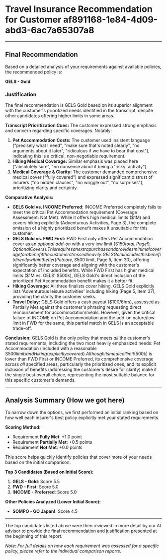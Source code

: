 # Travel Insurance Recommendation for Customer af891168-1e84-4d09-abd3-6ac7a65307a8

---

## Final Recommendation
Based on a detailed analysis of your requirements against available policies, the recommended policy is:

**GELS - Gold**

### Justification
The final recommendation is GELS Gold based on its superior alignment with the customer's prioritized needs identified in the transcript, despite other candidates offering higher limits in some areas.

**Transcript Prioritization Cues:** The customer expressed strong emphasis and concern regarding specific coverages. Notably:
1.  **Pet Accommodation Costs:** The customer used insistent language ("precisely what I need", "make sure that's noted clearly", "no arguments about it later", "ridiculous if we have to bear that cost"), indicating this is a critical, non-negotiable requirement.
2.  **Hiking Medical Coverage:** Similar emphasis was placed here ("absolutely sure", "no nonsense about it being a 'risky' activity").
3.  **Medical Coverage & Clarity:** The customer demanded comprehensive medical cover ("fully covered") and expressed significant distrust of insurers ("no hidden clauses", "no wriggle out", "no surprises"), prioritizing clarity and certainty.

**Comparative Analysis:**
*   **GELS Gold vs. INCOME Preferred:** INCOME Preferred completely fails to meet the critical Pet Accommodation requirement (Coverage Assessment: Not Met). While it offers high medical limits ($1M) and covers hiking explicitly (Adventurous Activities, Page 3), the complete omission of a highly prioritized benefit makes it unsuitable for this customer.
*   **GELS Gold vs. FWD First:** FWD First only offers Pet Accommodation cover as an *optional add-on* with a very low limit (S$150 total, Page 9, Optional Covers). This requires an extra purchase and provides minimal coverage for a benefit the customer stressed heavily. GELS Gold includes this benefit directly within the tier (Pet care, S$500 limit, Page 5, Item 30), offering significantly better coverage and aligning with the customer's expectation of included benefits. While FWD First has higher medical limits ($1M vs. GELS' $500k), GELS Gold's direct inclusion of the prioritized Pet Accommodation benefit makes it a better fit.
*   **Hiking Coverage:** All three finalists cover hiking. GELS Gold explicitly lists 'Adventurous leisure activities' including hiking (Page 5, Item 37), providing the clarity the customer seeks.
*   **Travel Delay:** GELS Gold offers a cash payout ($100/6hrs), assessed as Partially Met against the customer's phrasing requesting direct reimbursement for accommodation/meals. However, given the critical failure of INCOME on Pet Accommodation and the add-on nature/low limit in FWD for the same, this partial match in GELS is an acceptable trade-off.

**Conclusion:** GELS Gold is the only policy that meets *all* the customer's stated requirements, including the two most heavily emphasized needs: Pet Accommodation (included with a reasonable S$500 limit) and Hiking (explicitly covered). Although its medical limit ($500k) is lower than FWD First or INCOME Preferred, its comprehensive coverage across *all* specified areas, particularly the prioritized ones, and its explicit inclusion of benefits (addressing the customer's desire for clarity) make it the single best overall choice, representing the most suitable balance for this specific customer's demands.

---

## Analysis Summary (How we got here)
To narrow down the options, we first performed an initial ranking based on how well each insurer's best policy explicitly met your stated requirements.

**Scoring Method:**
- Requirement **Fully Met**: +1.0 point
- Requirement **Partially Met**: +0.5 points
- Requirement **Not Met**: +0.0 points

This score helps quickly identify policies that cover more of your needs based on the initial comparison.

**Top 3 Candidates (Based on Initial Score):**
1. **GELS - Gold**: Score 5.5
2. **FWD - First**: Score 5.0
3. **INCOME - Preferred**: Score 5.0

**Other Policies Analyzed (Lower Initial Score):**
- **SOMPO - GO Japan!**: Score 4.5

---

The top candidates listed above were then reviewed in more detail by our AI advisor to provide the final recommendation and justification presented at the beginning of this report.

*Note: For full details on how each requirement was assessed for a specific policy, please refer to the individual comparison reports.*
